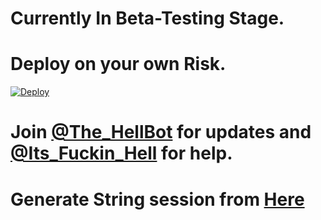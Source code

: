 # Currently In Beta-Testing Stage.

# Deploy on your own Risk.


[![Deploy](https://www.herokucdn.com/deploy/button.svg)](https://heroku.com/deploy?template=https://github.com/MR-UNKNOWN-X/vc-me-chudai)  


# Join [@The_HellBot](https://t.me/the_hellbot) for updates and [@Its_Fuckin_Hell](https://t.me/its_fuckin_hell) for help.


# Generate String session from [Here](https://repl.it/@subinps/getStringName)
